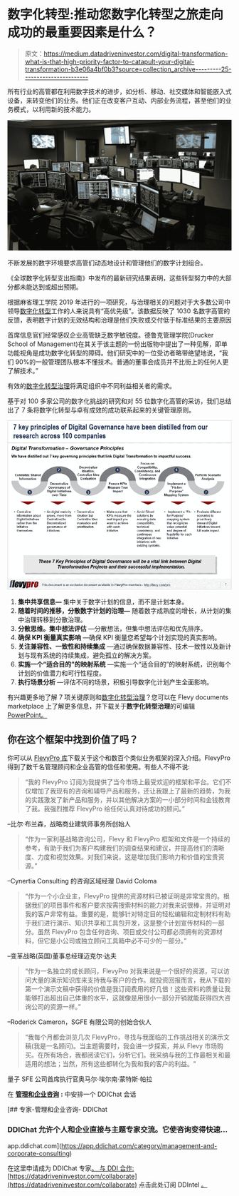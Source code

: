 # 数字化转型:推动您数字化转型之旅走向成功的最重要因素是什么？

> 原文：<https://medium.datadriveninvestor.com/digital-transformation-what-is-that-high-priority-factor-to-catapult-your-digital-transformation-b3e06a4bf0b3?source=collection_archive---------25----------------------->

所有行业的高管都在利用数字技术的进步，如分析、移动、社交媒体和智能嵌入式设备，来转变他们的业务。他们正在改变客户互动、内部业务流程，甚至他们的业务模式，以利用新的技术能力。

![](img/1279229ad31cbdaf6991dc7ca31ade5e.png)

不断发展的数字环境要求高管们动态地设计和管理他们的数字计划组合。

《全球数字化转型支出指南》中发布的最新研究结果表明，这些转型努力中的大部分都未能达到或超出预期。

根据麻省理工学院 2019 年进行的一项研究，与治理相关的问题对于大多数公司中领导[数字化转型](https://flevy.com/browse/stream/digital-transformation)工作的人来说具有“高优先级”。该数据反映了 1030 名数字高管的反馈，表明数字计划的无效结构和治理是他们失败或交付低于标准结果的主要原因

首席信息官们经常感叹企业高管缺乏数字敏锐度。德鲁克管理学院(Drucker School of Management)在其关于该主题的一份出版物中提出了一种见解，即单功能视角是成功数字化转型的障碍。他们研究中的一位受访者略带绝望地说，“我们 90%的一般管理团队根本不懂技术。普通的董事会成员并不比街上的任何人更了解技术。”

有效的[数字化转型治理](https://flevy.com/browse/flevypro/digital-transformation-governance-5079)将满足组织中不同利益相关者的需求。

基于对 100 多家公司的数字化挑战的研究和对 55 位数字化高管的采访，我们总结出了 7 条将数字化转型与卓有成效的成功联系起来的关键管理原则。

![](img/fecd4fbcfd9105bac631a1ad5d38dd2e.png)

1.  **集中共享信息—** 集中关于数字计划的信息，而不是计划本身。
2.  **随着时间的推移，分散数字计划的治理—** 随着数字成熟度的增长，从计划的集中治理转移到分散治理。
3.  **分散思维。集中想法评估** —分散想法，但集中想法评估和优先排序。
4.  **确保 KPI 衡量真实影响** —确保 KPI 衡量您希望每个计划实现的真实影响。
5.  **关注兼容性、一致性和持续集成** —通过确保数据兼容性、技术一致性以及新计划与现有系统的持续集成，避免孤立的解决方案。
6.  **实施一个“适合目的”的映射系统** —实施一个“适合目的”的映射系统，识别每个计划的价值潜力和可行性程度。
7.  **执行场景分析** —评估不同的场景，积极引导数字化计划产生全面影响。

有兴趣更多地了解 7 项关键原则和[数字化转型治理](https://flevy.com/browse/flevypro/digital-transformation-governance-5079)？您可以在 Flevy documents marketplace 上了解更多信息，并下载关于**数字化转型治理**的可编辑 [PowerPoint。](https://flevy.com/browse/flevypro/digital-transformation-governance-5079)

## 你在这个框架中找到价值了吗？

你可以从 [FlevyPro 库](https://flevy.com/pro/library)下载关于这个和数百个类似业务框架的深入介绍。FlevyPro 得到了数千名管理顾问和企业高管的信任和使用。有些人不得不说:

> “我的 FlevyPro 订阅为我提供了当今市场上最受欢迎的框架和平台。它们不仅增加了我现有的咨询和辅导产品和服务，还让我跟上了最新的趋势，为我的实践激发了新产品和服务，并以其他解决方案的一小部分时间和金钱教育了我。我强烈推荐 FlevyPro 给任何认真对待成功的顾问。”

–比尔·布兰森，战略商业建筑师事务所创始人

> “作为一家利基战略咨询公司，Flevy 和 FlevyPro 框架和文件是一个持续的参考，有助于我们为客户构建我们的调查结果和建议，并提高他们的清晰度、力度和视觉效果。对我们来说，这是增加我们影响力和价值的宝贵资源。”

–Cynertia Consulting 的咨询区域经理 David Coloma

> “作为一个小企业主，FlevyPro 提供的资源材料已被证明是非常宝贵的。根据我们的项目事件和客户要求按需搜索材料的能力对我来说很棒，并证明对我的客户非常有益。重要的是，能够针对特定目的轻松编辑和定制材料有助于我们进行演示、知识共享和工具包开发，这是整个计划宣传材料的一部分。虽然 FlevyPro 包含任何咨询、项目或交付公司都必须拥有的资源材料，但它是小公司或独立顾问工具箱中必不可少的一部分。”

–变革战略(英国)董事总经理迈克尔·达夫

> “作为一名独立的成长顾问，FlevyPro 对我来说是一个很好的资源，可以访问大量的演示知识库来支持我与客户的合作。就投资回报而言，我从下载的第一个演示文稿中获得的价值是我订阅费用的好几倍！这些资料的质量让我能够打出超出自己体重的水平，这就像是用很小一部分开销就能获得四大咨询公司的资源一样。”

–Roderick Cameron，SGFE 有限公司的创始合伙人

> “我每个月都会浏览几次 FlevyPro，寻找与我面临的工作挑战相关的演示文稿(我是一名顾问)。当主题需要时，我会进一步探索，并从 Flevy 市场购买。在所有场合，我都阅读它们，分析它们。我采纳与我的工作最相关和最适用的想法；当然，所有这些都转化为我和我的客户的利益。"

量子 SFE 公司首席执行官奥马尔·埃尔南·蒙特斯·帕拉

在 [**管理和企业咨询**](https://app.ddichat.com/category/management-and-corporate-consulting) **:** 中安排一个 DDIChat 会话

[](https://app.ddichat.com/category/management-and-corporate-consulting) [## 专家-管理和企业咨询- DDIChat

### DDIChat 允许个人和企业直接与主题专家交流。它使咨询变得快速…

app.ddichat.com](https://app.ddichat.com/category/management-and-corporate-consulting) 

在这里申请成为 DDIChat 专家[。
与 DDI 合作:](https://app.ddichat.com/expertsignup)[https://datadriveninvestor.com/collaborate](https://datadriveninvestor.com/collaborate)
点击此处订阅 DDIntel [。](https://ddintel.datadriveninvestor.com/)